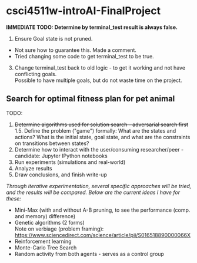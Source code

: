 # csci4511w-introAI-FinalProject

**IMMEDIATE TODO: Determine by terminal_test result is always false.** 
1. Ensure Goal state is not pruned.
  - Not sure how to guarantee this. Made a comment.
  - Tried changing some code to get terminal_test to be true.
3. Change terminal_test back to old logic - to get it working and not have conflicting goals.  
Possible to have multiple goals, but do not waste time on the project.

## Search for optimal fitness plan for pet animal

TODO:
1. ~~Determine algorithms used for solution search - adversarial search first~~  
1.5. Define the problem ("game") formally: What are the states and actions? What is the initial state, goal state, and what are the constraints on transitions between states?
2. Determine how to interact with the user/consuming researcher/peer - candidate: Jupyter IPython notebooks
3. Run experiments (simulations and real-world)
4. Analyze results
5. Draw conclusions, and finish write-up

*Through iterative experimentation, several specific approaches will be tried, and the results will be compared. Below are the current ideas I have for these:*
- Mini-Max (with and without A-B pruning, to see the performance (comp. and memory) difference)
- Genetic algorithms (2 forms)  
Note on verbiage (problem framing): https://www.sciencedirect.com/science/article/pii/S016518890000066X
- Reinforcement learning
- Monte-Carlo Tree Search
- Random activity from both agents - serves as a control group
